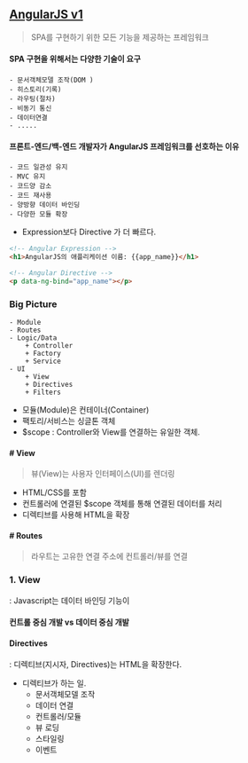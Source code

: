## [AngularJS v1](https://angularjs.org/)
> SPA를 구현하기 위한 모든 기능을 제공하는 프레임워크

#### SPA 구현을 위해서는 다양한 기술이 요구
    - 문서객체모델 조작(DOM )
    - 히스토리(기록)
    - 라우팅(절차)
    - 비동기 통신
    - 데이터연결
    - .....

#### 프론트-엔드/백-엔드 개발자가 AngularJS 프레임워크를 선호하는 이유
    - 코드 일관성 유지
    - MVC 유지
    - 코드양 감소
    - 코드 재사용
    - 양방향 데이터 바인딩
    - 다양한 모듈 확장

* Expression보다 Directive 가 더 빠르다.
```html
<!-- Angular Expression -->
<h1>AngularJS의 애플리케이션 이름: {{app_name}}</h1>

<!-- Angular Directive -->
<p data-ng-bind="app_name"></p>
```


### Big Picture
```
- Module
- Routes 
- Logic/Data
    + Controller
    + Factory
    + Service
- UI
    + View
    + Directives
    + Filters
```

* 모듈(Module)은 컨테이너(Container)
* 팩토리/서비스는 싱글톤 객체
* $scope
: Controller와 View를 연결하는 유일한 객체.

#### # View
> 뷰(View)는 사용자 인터페이스(UI)를 렌더링

- HTML/CSS를 포함
- 컨트롤러에 연결된 $scope 객체를 통해 연결된 데이터를 처리
- 디렉티브를 사용해 HTML을 확장

#### # Routes
> 라우트는 고유한 연결 주소에 컨트롤러/뷰를 연결

### 1. View
 : Javascript는 데이터 바인딩 기능이 

#### 컨트롤 중심 개발 vs 데이터 중심 개발

#### Directives
 : 디렉티브(지시자, Directives)는 HTML을 확장한다.

* 디렉티브가 하는 일.
    - 문서객체모델 조작
    - 데이터 연결
    - 컨트롤러/모듈
    - 뷰 로딩
    - 스타일링
    - 이벤트














